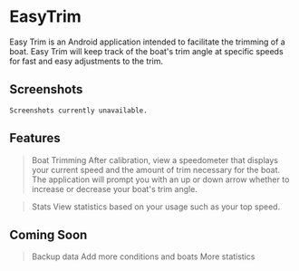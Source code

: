 # EasyTrim


Easy Trim is an Android application intended to facilitate the trimming of a boat. Easy Trim will keep track of the boat's trim angle at specific speeds for fast and easy adjustments to the trim. 

## Screenshots

```
Screenshots currently unavailable.
```

## Features
> Boat Trimming
After calibration, view a speedometer that displays your current speed and the amount of trim necessary for the boat. The application will prompt you with an up or down arrow whether to increase or decrease your boat's trim angle.

> Stats
View statistics based on your usage such as your top speed.

## Coming Soon
> Backup data
> Add more conditions and boats
> More statistics
